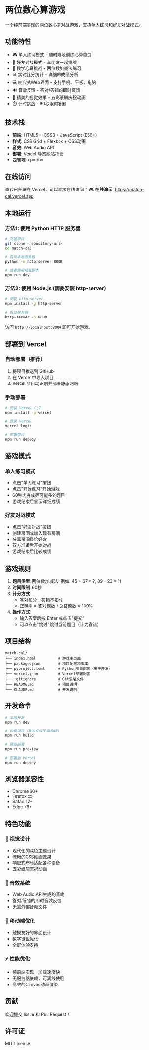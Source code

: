 # 两位数心算游戏

一个纯前端实现的两位数心算对战游戏，支持单人练习和好友对战模式。

## 功能特性

- 🎮 单人练习模式 - 随时随地训练心算能力
- 👥 好友对战模式 - 与朋友一起挑战
- 🧮 数学心算挑战 - 两位数加减法练习
- 📊 实时比分统计 - 详细的成绩分析
- 💻 响应式Web界面 - 支持手机、平板、电脑
- 🔊 音效反馈 - 答对/答错的即时反馈
- 🎨 精美的视觉效果 - 五彩纸屑庆祝动画
- ⏱️ 计时挑战 - 60秒限时答题

## 技术栈

- **前端**: HTML5 + CSS3 + JavaScript (ES6+)
- **样式**: CSS Grid + Flexbox + CSS动画
- **音效**: Web Audio API
- **部署**: Vercel 静态网站托管
- **包管理**: npm/uv

## 在线访问

游戏已部署在 Vercel，可以直接在线访问：
🎮 **在线演示**: https://match-cal.vercel.app

## 本地运行

### 方法1: 使用 Python HTTP 服务器

```bash
# 克隆项目
git clone <repository-url>
cd match-cal

# 启动本地服务器
python -m http.server 8000

# 或者使用项目脚本
npm run dev
```

### 方法2: 使用 Node.js (需要安装 http-server)

```bash
# 安装 http-server
npm install -g http-server

# 启动服务器
http-server -p 8000
```

访问 `http://localhost:8000` 即可开始游戏。

## 部署到 Vercel

### 自动部署（推荐）

1. 将项目推送到 GitHub
2. 在 Vercel 中导入项目
3. Vercel 会自动识别并部署静态网站

### 手动部署

```bash
# 安装 Vercel CLI
npm install -g vercel

# 登录 Vercel
vercel login

# 部署项目
npm run deploy
```

## 游戏模式

### 单人练习模式
- 点击"单人练习"按钮
- 点击"开始练习"开始游戏
- 60秒内完成尽可能多的题目
- 游戏结束后显示详细成绩

### 好友对战模式
- 点击"好友对战"按钮
- 创建房间或加入现有房间
- 分享房间号给好友
- 双方准备后开始对战
- 游戏结束后比较成绩

## 游戏规则

1. **题目类型**: 两位数加减法 (例如: 45 + 67 = ?, 89 - 23 = ?)
2. **时间限制**: 60秒
3. **计分方式**: 
   - 答对加分，答错不扣分
   - 正确率 = 答对题数 / 总答题数 × 100%
4. **操作方式**: 
   - 输入答案后按 Enter 或点击"提交"
   - 可以点击"跳过"跳过当前题目（计为答错）

## 项目结构

```
match-cal/
├── index.html          # 游戏主页面
├── package.json        # 项目配置和脚本
├── pyproject.toml      # Python项目配置（用于开发）
├── vercel.json         # Vercel部署配置
├── .gitignore          # Git忽略文件
├── README.md           # 项目说明
└── CLAUDE.md           # 开发说明
```

## 开发命令

```bash
# 本地开发
npm run dev

# 构建项目（静态文件无需构建）
npm run build

# 预览部署
npm run preview

# 部署到 Vercel
npm run deploy
```

## 浏览器兼容性

- Chrome 60+
- Firefox 55+
- Safari 12+
- Edge 79+

## 特色功能

### 🎨 视觉设计
- 现代化的深色主题设计
- 流畅的CSS动画效果
- 响应式布局适配各种设备
- 五彩纸屑庆祝动画

### 🎵 音效系统
- Web Audio API生成的音效
- 答对/答错的即时音效反馈
- 无需外部音频文件

### 📱 移动端优化
- 触摸友好的界面设计
- 数字键盘优化
- 全屏体验支持

### ⚡ 性能优化
- 纯前端实现，加载速度快
- 无服务器依赖，可离线使用
- 高效的Canvas动画渲染

## 贡献

欢迎提交 Issue 和 Pull Request！

## 许可证

MIT License